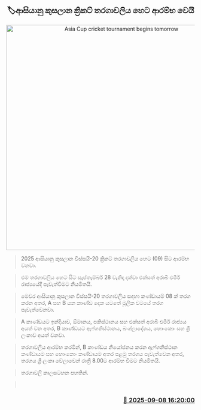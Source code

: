 <p align='center'><b><h2 align='center' title='Asia Cup cricket tournament begins tomorrow'>🏷ආසියානු කුසලාන ක්‍රිකට් තරගාවලිය හෙට ආරම්භ වෙයි</h2></b></p>
<p align='center'><img src='https://helakuru.sgp1.cdn.digitaloceanspaces.com/esana/images/lib/asia-cup-2022-archived.jpg' width='600' alt='Asia Cup cricket tournament begins tomorrow'></p>

> 2025 ආසියානු කුසලාන විස්සයි-20 ක්‍රිකට් තරගාවලිය හෙට (09) සිට ආරම්භ වනවා.

> එම තරගාවලිය හෙට සිට සැප්තැම්බර් 28 වැනිදා දක්වා එක්සත් අරාබි එමීර් රාජ්‍යයේදී පැවැත්වීමට නියමිතයි.

> මෙවර ආසියානු කුසලාන විස්සයි-20 තරගාවලිය සඳහා කණ්ඩායම් 08 ක් තරග කරන අතර, A සහ B යන කාණ්ඩ දෙක යටතේ මූලික වටයේ තරග පැවැත්වෙනවා.

> A කාණ්ඩයට ඉන්දියාව, ඕමානය, පකිස්ථානය සහ එක්සත් අරාබි එමීර් රාජ්‍යය අයත් වන අතර, B කාණ්ඩයට ඇෆ්ගනිස්ථානය, බංග්ලාදේශය, හොංකොං සහ ශ්‍රී ලංකාව අයත් වනවා.

> තරගාවලිය ආරම්භ කරමින්, B කාණ්ඩය නියෝජනය කරන ඇෆ්ගනිස්ථාන කණ්ඩායම සහ හොංකොං කණ්ඩායම අතර පළමු තරගය පැවැත්වෙන අතර, තරගය ශ්‍රී ලංකා වේලාවෙන් රාත්‍රී 8.00ට ආරම්භ වීමට නියමිතයි.

> තරගාවලි කාලසටහන පහතින්.

>  



<h3 align='right'><a href='https://www.helakuru.lk/esana/p/113424/'>📅 2025-09-08 16:20:00</a></h3>
